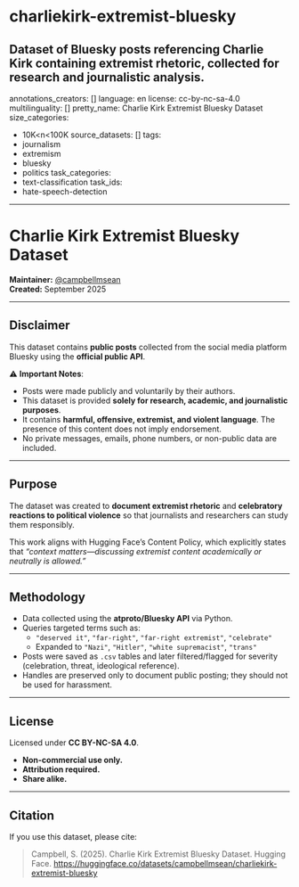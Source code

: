 # charliekirk-extremist-bluesky
Dataset of Bluesky posts referencing Charlie Kirk containing extremist rhetoric, collected for research and journalistic analysis.
---
annotations_creators: []
language: en
license: cc-by-nc-sa-4.0
multilinguality: []
pretty_name: Charlie Kirk Extremist Bluesky Dataset
size_categories:
- 10K<n<100K
source_datasets: []
tags:
- journalism
- extremism
- bluesky
- politics
task_categories:
- text-classification
task_ids:
- hate-speech-detection
---
# Charlie Kirk Extremist Bluesky Dataset

**Maintainer:** [@campbellmsean](https://huggingface.co/campbellmsean)  
**Created:** September 2025  

---

## Disclaimer

This dataset contains **public posts** collected from the social media platform Bluesky using the **official public API**.  

⚠️ **Important Notes**:
- Posts were made publicly and voluntarily by their authors.  
- This dataset is provided **solely for research, academic, and journalistic purposes**.  
- It contains **harmful, offensive, extremist, and violent language**. The presence of this content does not imply endorsement.  
- No private messages, emails, phone numbers, or non-public data are included.  

---

## Purpose

The dataset was created to **document extremist rhetoric** and **celebratory reactions to political violence** so that journalists and researchers can study them responsibly.  

This work aligns with Hugging Face’s Content Policy, which explicitly states that *“context matters—discussing extremist content academically or neutrally is allowed.”*

---

## Methodology

- Data collected using the **atproto/Bluesky API** via Python.  
- Queries targeted terms such as:  
  - `"deserved it"`, `"far-right"`, `"far-right extremist"`, `"celebrate"`  
  - Expanded to `"Nazi"`, `"Hitler"`, `"white supremacist"`, `"trans"`  
- Posts were saved as `.csv` tables and later filtered/flagged for severity (celebration, threat, ideological reference).  
- Handles are preserved only to document public posting; they should not be used for harassment.  

---

## License

Licensed under **CC BY-NC-SA 4.0**.  
- **Non-commercial use only.**  
- **Attribution required.**  
- **Share alike.**  

---

## Citation

If you use this dataset, please cite:  

> Campbell, S. (2025). Charlie Kirk Extremist Bluesky Dataset. Hugging Face. https://huggingface.co/datasets/campbellmsean/charliekirk-extremist-bluesky
